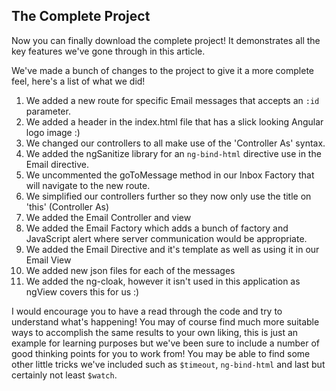 ## The Complete Project

Now you can finally download the complete project!  It demonstrates all the key features we've gone through in this article.

We've made a bunch of changes to the project to give it a more complete feel, here's a list of what we did!

1. We added a new route for specific Email messages that accepts an `:id` parameter.
2. We added a header in the index.html file that has a slick looking Angular logo image :)
3. We changed our controllers to all make use of the 'Controller As' syntax.
4. We added the ngSanitize library for an `ng-bind-html` directive use in the Email directive.
5. We uncommented the goToMessage method in our Inbox Factory that will navigate to the new route.
6. We simplified our controllers further so they now only use the title on 'this' (Controller As)
7. We added the Email Controller and view
8. We added the Email Factory which adds a bunch of factory and JavaScript alert where server communication would be appropriate.
9. We added the Email Directive and it's template as well as using it in our Email View 
10. We added new json files for each of the messages
11. We added the ng-cloak, however it isn't used in this application as ngView covers this for us :)

I would encourage you to have a read through the code and try to understand what's happening!  You may of course find much more suitable ways to accomplish the same results to your own liking, this is just an example for learning purposes but we've been sure to include a number of good thinking points for you to work from!  You may be able to find some other little tricks we've included such as `$timeout`, `ng-bind-html` and last but certainly not least `$watch`.

